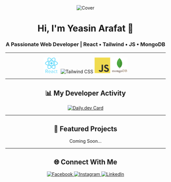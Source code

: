<!-- Cover Image -->
<p align="center">
  <img src="YOUR_COVER_IMAGE_URL" alt="Cover" />
</p>

<!-- Name & Intro -->
<h1 align="center">Hi, I'm Yeasin Arafat 👋</h1>
<h3 align="center">A Passionate Web Developer | React • Tailwind • JS • MongoDB</h3>

---

<!-- Tech Stack -->
<p align="center">
  <img src="https://raw.githubusercontent.com/devicons/devicon/master/icons/react/react-original-wordmark.svg" alt="React" width="50" height="50"/>
  <img src="https://www.vectorlogo.zone/logos/tailwindcss/tailwindcss-icon.svg" alt="Tailwind CSS" width="50" height="50"/>
  <img src="https://raw.githubusercontent.com/devicons/devicon/master/icons/javascript/javascript-original.svg" alt="JavaScript" width="50" height="50"/>
  <img src="https://raw.githubusercontent.com/devicons/devicon/master/icons/mongodb/mongodb-original-wordmark.svg" alt="MongoDB" width="50" height="50"/>
</p>

---

<!-- Daily.dev Card -->
<h2 align="center">📊 My Developer Activity</h2>
<p align="center">
  <a href="https://daily.dev">
    <img src="YOUR_DAILY_DEV_CARD_URL" width="400" alt="Daily.dev Card"/>
  </a>
</p>

---

<!-- Projects Section -->
<h2 align="center">🚀 Featured Projects</h2>
<p align="center">Coming Soon...</p>

---

<!-- Social Links -->
<h2 align="center">🌐 Connect With Me</h2>
<p align="center">
  <a href="YOUR_FACEBOOK_LINK" target="_blank">
    <img src="https://raw.githubusercontent.com/rahuldkjain/github-profile-readme-generator/master/src/images/icons/Social/facebook.svg" alt="Facebook" height="40" width="40" />
  </a>
  <a href="YOUR_INSTAGRAM_LINK" target="_blank">
    <img src="https://raw.githubusercontent.com/rahuldkjain/github-profile-readme-generator/master/src/images/icons/Social/instagram.svg" alt="Instagram" height="40" width="40" />
  </a>
  <a href="YOUR_LINKEDIN_LINK" target="_blank">
    <img src="https://raw.githubusercontent.com/rahuldkjain/github-profile-readme-generator/master/src/images/icons/Social/linkedin.svg" alt="LinkedIn" height="40" width="40" />
  </a>
</p>
